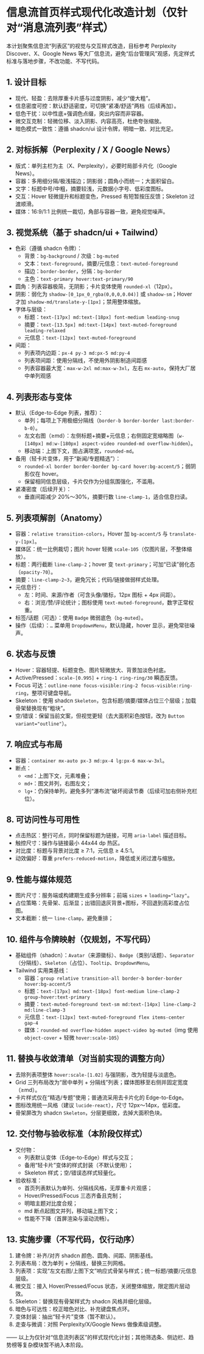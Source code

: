 # 信息流首页样式现代化改造计划（仅针对“消息流列表”样式）

本计划聚焦信息流“列表区”的视觉与交互样式改造，目标参考 Perplexity Discover、X、Google News 等大厂信息流，避免“后台管理风”观感，先定样式标准与落地步骤，不改功能、不写代码。

## 1. 设计目标
- 现代、轻盈：去除厚重卡片感与过度阴影，减少“傻大粗”。
- 信息密度可控：默认舒适密度，可切换“紧凑/舒适”两档（后续再加）。
- 低色干扰：以中性底+强调色点缀，突出内容而非容器。
- 微交互克制：轻微位移、淡入阴影、内容高亮，杜绝夸张缩放。
- 暗色模式一致性：遵循 shadcn/ui 设计令牌，明暗一致、对比充足。

## 2. 对标拆解（Perplexity / X / Google News）
- 版式：单列主栏为主（X、Perplexity），必要时局部卡片化（Google News）。
- 容器：多用细分隔/极浅描边；阴影弱；圆角小而统一；大面积留白。
- 文字：标题中号/中粗，摘要较浅，元数据小字号、低彩度图标。
- 交互：Hover 轻微提升和标题变色，Pressed 有短暂按压反馈；Skeleton 过渡顺滑。
- 媒体：16:9/1:1 比例统一裁切，角部与容器一致，避免视觉噪声。

## 3. 视觉系统（基于 shadcn/ui + Tailwind）
- 色彩（遵循 shadcn 令牌）：
  - 背景：`bg-background` / 次级：`bg-muted`
  - 文本：`text-foreground`，摘要/元信息：`text-muted-foreground`
  - 描边：`border-border`，分隔：`bg-border`
  - 主色：`text-primary hover:text-primary/90`
- 圆角：列表容器极简，无阴影；卡片变体使用 `rounded-xl`（12px）。
- 阴影：弱化为 `shadow-[0_1px_0_rgba(0,0,0,0.04)]` 或 `shadow-sm`；Hover 才加 `shadow-md/translate-y-[1px]`；禁用整体缩放。
- 字体与层级：
  - 标题：`text-[17px] md:text-[18px] font-medium leading-snug`
  - 摘要：`text-[13.5px] md:text-[14px] text-muted-foreground leading-relaxed`
  - 元信息：`text-[12px] text-muted-foreground`
- 间距：
  - 列表项内边距：`px-4 py-3 md:px-5 md:py-4`
  - 列表项间距：使用分隔线，不使用外阴影制造间距感
  - 列表容器最大宽：`max-w-2xl md:max-w-3xl`，左右 `mx-auto`，保持大厂居中单列观感

## 4. 列表形态与变体
- 默认（Edge-to-Edge 列表，推荐）：
  - 单列；每项上下用极细分隔线（`border-b border-border last:border-b-0`）。
  - 左文右图（≥md）：左侧标题+摘要+元信息；右侧固定宽缩略图（`w-[140px] md:w-[180px] aspect-video rounded-md overflow-hidden`）。
  - 移动端：上图下文，图占满项宽，`rounded-md`。
- 备用（轻卡片变体，用于“新闻/专题精选”）：
  - `rounded-xl border border-border bg-card hover:bg-accent/5`；弱阴影仅在 hover。
  - 保留相同信息层级，卡片仅作为分组氛围强化，不滥用。
- 紧凑密度（后续开关）：
  - 垂直间距减少 20%～30%，摘要行数 `line-clamp-1`，适合信息扫读。

## 5. 列表项解剖（Anatomy）
- 容器：`relative transition-colors`，Hover 加 `bg-accent/5` 与 `translate-y-[1px]`。
- 媒体区：统一比例裁切；图片 hover 轻微 `scale-105`（仅图片层，不整体缩放）。
- 标题：两行截断 `line-clamp-2`；hover 变 `text-primary`；可加“已读”弱化态（`opacity-70`）。
- 摘要：`line-clamp-2~3`，避免冗长；代码/链接做弱样式处理。
- 元信息行：
  - 左：时间、来源/作者（可含头像/徽标，12px 图标 + 4px 间距）。
  - 右：浏览/赞/评论统计；图标使用 `text-muted-foreground`，数字正常权重。
- 标签/话题（可选）：使用 `Badge` 微弱底色（`bg-muted`）。
- 操作（后续）：`…` 菜单用 `DropdownMenu`，默认隐藏，hover 显示，避免常驻噪声。

## 6. 状态与反馈
- Hover：容器轻提、标题变色、图片轻微放大、背景加淡色衬底。
- Active/Pressed：`scale-[0.995]` + `ring-1 ring-ring/30` 瞬态反馈。
- Focus 可达：`outline-none focus-visible:ring-2 focus-visible:ring-ring`，整项可键盘导航。
- Skeleton：使用 shadcn `Skeleton`，包含标题/摘要/媒体占位三个层级；加载骨架替换现有“粗块”。
- 空/错误：保留当前文案，但视觉更轻（去大面积彩色按钮，改为 `Button variant="outline"`）。

## 7. 响应式与布局
- 容器：`container mx-auto px-3 md:px-4 lg:px-6 max-w-3xl`。
- 断点：
  - `<md`：上图下文，元素堆叠；
  - `md+`：图文并列，右图左文；
  - `lg+`：仍保持单列，避免多列“瀑布流”破坏阅读节奏（后续可加右侧补充栏位）。

## 8. 可访问性与可用性
- 点击热区：整行可点，同时保留标题为链接，可用 `aria-label` 描述目标。
- 触控尺寸：操作与链接最小 44x44 dp 热区。
- 对比度：标题与背景对比度 ≥ 7:1，元信息 ≥ 4.5:1。
- 动效偏好：尊重 `prefers-reduced-motion`，降低或关闭过渡与缩放。

## 9. 性能与媒体规范
- 图片尺寸：服务端或构建期生成多分辨率；前端 `sizes` + `loading="lazy"`。
- 占位策略：先骨架、后渐显；出错回退灰背景+图标，不回退到高彩度占位图。
- 文本截断：统一 `line-clamp`，避免重排；

## 10. 组件与令牌映射（仅规划，不写代码）
- 基础组件（shadcn）：`Avatar`（来源徽标）、`Badge`（类别/话题）、`Separator`（分隔线）、`Skeleton`（占位）、`Tooltip`、`DropdownMenu`。
- Tailwind 实用类基线：
  - 容器：`group relative transition-all border-b border-border hover:bg-accent/5`
  - 标题：`text-[17px] md:text-[18px] font-medium line-clamp-2 group-hover:text-primary`
  - 摘要：`text-muted-foreground text-sm md:text-[14px] line-clamp-2 md:line-clamp-3`
  - 元信息：`text-[12px] text-muted-foreground flex items-center gap-4`
  - 媒体：`rounded-md overflow-hidden aspect-video bg-muted`（img 使用 `object-cover` + 轻微 `hover:scale-105`）

## 11. 替换与收敛清单（对当前实现的调整方向）
- 去除列表项整体 `hover:scale-[1.02]` 与强阴影，改为轻提与淡底色。
- Grid 三列布局改为“居中单列 + 分隔线”列表；媒体图移至右侧并固定宽度（≥md）。
- 卡片样式仅在“精选/专题”使用；普通流采用去卡片化的 Edge-to-Edge。
- 图标改用统一风格（建议 `lucide-react`），尺寸 12px～14px，低彩度。
- 骨架屏改为 shadcn `Skeleton`，分层更细致，去掉大面积色块。

## 12. 交付物与验收标准（本阶段仅样式）
- 交付物：
  - 列表默认变体（Edge-to-Edge）样式与交互；
  - 备用“轻卡片”变体的样式封装（不默认使用）；
  - Skeleton 样式；空/错误态样式轻量化。
- 验收标准：
  - 首页列表默认为单列、分隔线风格，无厚重卡片观感；
  - Hover/Pressed/Focus 三态齐备且克制；
  - 明暗主题对比度合规；
  - md 断点起图文并列，移动端上图下文；
  - 性能不下降（首屏渲染与滚动流畅）。

## 13. 实施步骤（不写代码，仅行动序）
1) 建令牌：补齐/对齐 shadcn 颜色、圆角、间距、阴影基线。
2) 列表布局：改为单列 + 分隔线，替换三列网格。
3) 列表项：实现“左文右图/上图下文”响应式骨架与样式；统一标题/摘要/元信息层级。
4) 微交互：接入 Hover/Pressed/Focus 状态，关闭整体缩放，限定图片层动效。
5) Skeleton：替换现有骨架样式为 shadcn 风格并细化层级。
6) 暗色与可达性：校正暗色对比、补充键盘焦点环。
7) 变体封装：抽出“轻卡片”变体（暂不默认）。
8) 走查与微调：对照 Perplexity/X/Google News 做像素级调整。

—— 以上为仅针对“信息流列表区”的样式现代化计划；其他筛选条、侧边栏、趋势榜等复杂模块暂不纳入本阶段。

